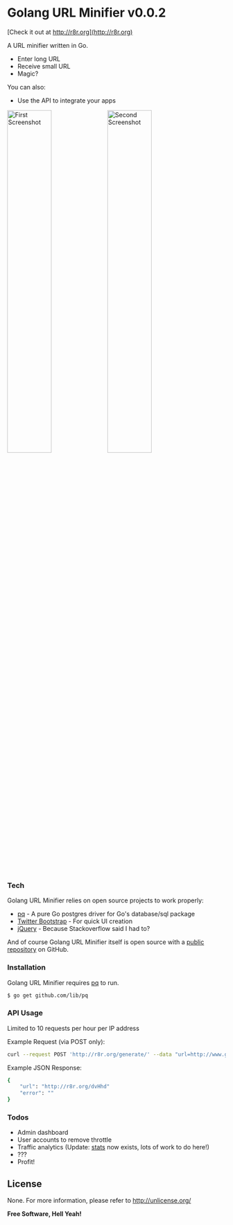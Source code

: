 # Golang URL Minifier v0.0.2

[Check it out at http://r8r.org](http://r8r.org)

A URL minifier written in Go.

  - Enter long URL
  - Receive small URL
  - Magic?

You can also:
  - Use the API to integrate your apps

<img src="https://raw.githubusercontent.com/nickvellios/Golang-URL-Minifier/master/ss1.png" alt="First Screenshot" width="45%" height="45%">
<img src="https://raw.githubusercontent.com/nickvellios/Golang-URL-Minifier/master/ss2.png" alt="Second Screenshot" width="45%" height="45%">

### Tech

Golang URL Minifier relies on open source projects to work properly:

* [pq] - A pure Go postgres driver for Go's database/sql package
* [Twitter Bootstrap] - For quick UI creation
* [jQuery] - Because Stackoverflow said I had to?

And of course Golang URL Minifier itself is open source with a [public repository][gomin]
 on GitHub.

### Installation

Golang URL Minifier requires [pq](https://github.com/lib/pq) to run.

```sh
$ go get github.com/lib/pq
```

### API Usage

Limited to 10 requests per hour per IP address

Example Request (via POST only):

```sh
curl --request POST 'http://r8r.org/generate/' --data "url=http://www.golang.org"
```

Example JSON Response:

```sh
{
	"url": "http://r8r.org/dvHhd"
	"error": ""
}
```

### Todos

 - Admin dashboard
 - User accounts to remove throttle
 - Traffic analytics (Update:  [stats] now exists, lots of work to do here!)
 - ???
 - Profit!

License
----

None.  For more information, please refer to <http://unlicense.org/>


**Free Software, Hell Yeah!**

[//]: # (These are reference links used in the body of this note and get stripped out when the markdown processor does its job. There is no need to format nicely because it shouldn't be seen. Thanks SO - http://stackoverflow.com/questions/4823468/store-comments-in-markdown-syntax)


   [pq]: <https://github.com/lib/pq>
   [Twitter Bootstrap]: <http://getbootstrap.com/>
   [jQuery]: <https://jquery.com/>
   [gomin]: <https://github.com/nickvellios/Golang-URL-Minifier>
   [stats]: <http://r8r.org/stats/>
